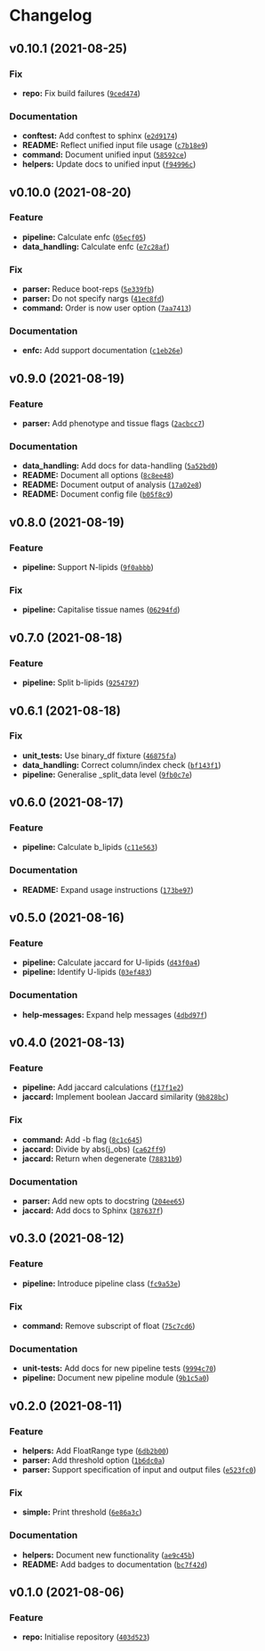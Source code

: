 # Changelog

<!--next-version-placeholder-->

## v0.10.1 (2021-08-25)
### Fix
* **repo:** Fix build failures ([`9ced474`](https://github.com/IMS-Bio2Core-Facility/lta/commit/9ced474825e59ae8cbacc20957917be16913b60d))

### Documentation
* **conftest:** Add conftest to sphinx ([`e2d9174`](https://github.com/IMS-Bio2Core-Facility/lta/commit/e2d9174664c77d0cd946fdde5dc9660981d00c9e))
* **README:** Reflect unified input file usage ([`c7b18e9`](https://github.com/IMS-Bio2Core-Facility/lta/commit/c7b18e906f5087a605326fd031caf0e598c5c652))
* **command:** Document unified input ([`58592ce`](https://github.com/IMS-Bio2Core-Facility/lta/commit/58592ce4ba844409030619c531aee7ed0500dae1))
* **helpers:** Update docs to unified input ([`f94996c`](https://github.com/IMS-Bio2Core-Facility/lta/commit/f94996cbf937649df8cb6517fbc36de9e36d6f57))

## v0.10.0 (2021-08-20)
### Feature
* **pipeline:** Calculate enfc ([`05ecf05`](https://github.com/IMS-Bio2Core-Facility/lta/commit/05ecf05fe6ab3264ed110950eb97055ccba23b70))
* **data_handling:** Calculate enfc ([`e7c28af`](https://github.com/IMS-Bio2Core-Facility/lta/commit/e7c28af36730b913ef8fb648e9087256fefe19a9))

### Fix
* **parser:** Reduce boot-reps ([`5e339fb`](https://github.com/IMS-Bio2Core-Facility/lta/commit/5e339fbcef5971e14f27823509439fac4d59fe94))
* **parser:** Do not specify nargs ([`41ec8fd`](https://github.com/IMS-Bio2Core-Facility/lta/commit/41ec8fda00037fd2e99a5df74ad0805bc7ff8aaf))
* **command:** Order is now user option ([`7aa7413`](https://github.com/IMS-Bio2Core-Facility/lta/commit/7aa741393a394bca56699b8e1cede06d1401266c))

### Documentation
* **enfc:** Add support documentation ([`c1eb26e`](https://github.com/IMS-Bio2Core-Facility/lta/commit/c1eb26ed22e53a163e9755f44de4aec41c32d48b))

## v0.9.0 (2021-08-19)
### Feature
* **parser:** Add phenotype and tissue flags ([`2acbcc7`](https://github.com/IMS-Bio2Core-Facility/lta/commit/2acbcc76fd8ed868304fd3c53afc52dff00a5e45))

### Documentation
* **data_handling:** Add docs for data-handling ([`5a52bd0`](https://github.com/IMS-Bio2Core-Facility/lta/commit/5a52bd0c8445b0b58330c977dac7e39a021cba8a))
* **README:** Document all options ([`8c8ee48`](https://github.com/IMS-Bio2Core-Facility/lta/commit/8c8ee48e1733d2618631e425a1013029021fb3dd))
* **README:** Document output of analysis ([`17a02e8`](https://github.com/IMS-Bio2Core-Facility/lta/commit/17a02e814c4b848b7de07612507c25dfa7825048))
* **README:** Document config file ([`b05f8c9`](https://github.com/IMS-Bio2Core-Facility/lta/commit/b05f8c9325eeedba3c78771eb0fe293e575c78e6))

## v0.8.0 (2021-08-19)
### Feature
* **pipeline:** Support N-lipids ([`9f0abbb`](https://github.com/IMS-Bio2Core-Facility/lta/commit/9f0abbbc4e905f521a60e8b65dbe4dcc1e7a7d18))

### Fix
* **pipeline:** Capitalise tissue names ([`06294fd`](https://github.com/IMS-Bio2Core-Facility/lta/commit/06294fdbd6e4b37827e30445d7698c2c676d585b))

## v0.7.0 (2021-08-18)
### Feature
* **pipeline:** Split b-lipids ([`9254797`](https://github.com/IMS-Bio2Core-Facility/lta/commit/9254797220ee78147081c00129024e6da34d3f15))

## v0.6.1 (2021-08-18)
### Fix
* **unit_tests:** Use binary_df fixture ([`46875fa`](https://github.com/IMS-Bio2Core-Facility/lta/commit/46875fa9ced48594012a3b8ef3831786e3d2c68c))
* **data_handling:** Correct column/index check ([`bf143f1`](https://github.com/IMS-Bio2Core-Facility/lta/commit/bf143f1bf6f978e59459a35d984e84735b5bd769))
* **pipeline:** Generalise _split_data level ([`9fb0c7e`](https://github.com/IMS-Bio2Core-Facility/lta/commit/9fb0c7e12393cc00dff0f17896adb5ca7ca97f3f))

## v0.6.0 (2021-08-17)
### Feature
* **pipeline:** Calculate b_lipids ([`c11e563`](https://github.com/IMS-Bio2Core-Facility/lta/commit/c11e563fb41d0caefa6b0a8fe0dcfbe7167ece0c))

### Documentation
* **README:** Expand usage instructions ([`173be97`](https://github.com/IMS-Bio2Core-Facility/lta/commit/173be9708feb9e41a89b2d77bd0c40357ccfa4f1))

## v0.5.0 (2021-08-16)
### Feature
* **pipeline:** Calculate jaccard for U-lipids ([`d43f0a4`](https://github.com/IMS-Bio2Core-Facility/lta/commit/d43f0a4a9d2f6e0e65445d8487f3ee65105664be))
* **pipeline:** Identify U-lipids ([`03ef483`](https://github.com/IMS-Bio2Core-Facility/lta/commit/03ef4838497f59f97a290b6827814604f6d34719))

### Documentation
* **help-messages:** Expand help messages ([`4dbd97f`](https://github.com/IMS-Bio2Core-Facility/lta/commit/4dbd97f50f32497017a40b0bb22c13c352c11822))

## v0.4.0 (2021-08-13)
### Feature
* **pipeline:** Add jaccard calculations ([`f17f1e2`](https://github.com/IMS-Bio2Core-Facility/lta/commit/f17f1e2cd1b27f08088651733c517dd346602988))
* **jaccard:** Implement boolean Jaccard similarity ([`9b828bc`](https://github.com/IMS-Bio2Core-Facility/lta/commit/9b828bcc0706efdb8d6a30fcc6ca812540ab6c4d))

### Fix
* **command:** Add -b flag ([`8c1c645`](https://github.com/IMS-Bio2Core-Facility/lta/commit/8c1c6452465e1749fecd4d6fc1cb207dec5e0a04))
* **jaccard:** Divide by abs(j_obs) ([`ca62ff9`](https://github.com/IMS-Bio2Core-Facility/lta/commit/ca62ff92a8f2c2483d7dd5c789dacd3490ed8ef4))
* **jaccard:** Return when degenerate ([`78831b9`](https://github.com/IMS-Bio2Core-Facility/lta/commit/78831b9b3342d8ffa681c93144d1012c6a48daa4))

### Documentation
* **parser:** Add new opts to docstring ([`204ee65`](https://github.com/IMS-Bio2Core-Facility/lta/commit/204ee65ed042078a5c9cc2a09915b4fcc3946718))
* **jaccard:** Add docs to Sphinx ([`387637f`](https://github.com/IMS-Bio2Core-Facility/lta/commit/387637f2a05c76e9ad4ca4dd2cef349d0c5003b4))

## v0.3.0 (2021-08-12)
### Feature
* **pipeline:** Introduce pipeline class ([`fc9a53e`](https://github.com/IMS-Bio2Core-Facility/lta/commit/fc9a53e9b759bacf2c16caa0d4ce924080c1531e))

### Fix
* **command:** Remove subscript of float ([`75c7cd6`](https://github.com/IMS-Bio2Core-Facility/lta/commit/75c7cd6a2a59f2b980bec6d276e5f8ce285918e4))

### Documentation
* **unit-tests:** Add docs for new pipeline tests ([`9994c70`](https://github.com/IMS-Bio2Core-Facility/lta/commit/9994c70e44d75967e6d1dc52b850ef0a2bc28a54))
* **pipeline:** Document new pipeline module ([`9b1c5a0`](https://github.com/IMS-Bio2Core-Facility/lta/commit/9b1c5a081202871d5e971b10e8eae2cd5347045a))

## v0.2.0 (2021-08-11)
### Feature
* **helpers:** Add FloatRange type ([`6db2b00`](https://github.com/IMS-Bio2Core-Facility/lta/commit/6db2b00f1bfca9e1a5f5ecf059e47320a957d331))
* **parser:** Add threshold option ([`1b6dc0a`](https://github.com/IMS-Bio2Core-Facility/lta/commit/1b6dc0a9c7a4eb6ef93477bc794f82be6d004269))
* **parser:** Support specification of input and output files ([`e523fc0`](https://github.com/IMS-Bio2Core-Facility/lta/commit/e523fc0313815b974f7b20a4c05aaee9e47c6c04))

### Fix
* **simple:** Print threshold ([`6e86a3c`](https://github.com/IMS-Bio2Core-Facility/lta/commit/6e86a3c5989fb9735f139c542e14d0b9c3cd14cc))

### Documentation
* **helpers:** Document new functionality ([`ae9c45b`](https://github.com/IMS-Bio2Core-Facility/lta/commit/ae9c45ba879a7c1065629976157b80e6ddca0105))
* **README:** Add badges to documentation ([`bc7f42d`](https://github.com/IMS-Bio2Core-Facility/lta/commit/bc7f42d37c962350eb64d699afb69595a72d6d02))

## v0.1.0 (2021-08-06)
### Feature
* **repo:** Initialise repository ([`403d523`](https://github.com/IMS-Bio2Core-Facility/lta/commit/403d523db23739041cb2d3769cc17746210c1a41))
